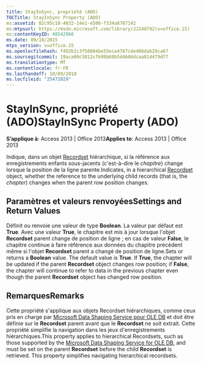 ```yaml
---
title: StayInSync, propriété (ADO)
TOCTitle: StayInSync Property (ADO)
ms:assetid: 02c95c10-4032-14e1-e506-f334a8787142
ms:mtpsurl: https://msdn.microsoft.com/library/JJ248792(v=office.15)
ms:contentKeyID: 48542966
ms.date: 09/18/2015
mtps_version: v=office.15
ms.openlocfilehash: f492b2c3f58084be55eca4787cde486dab29ca67
ms.sourcegitcommit: 19aca09c5812cfb98b68b5d4604dcaa814479df7
ms.translationtype: MT
ms.contentlocale: fr-FR
ms.lasthandoff: 10/09/2018
ms.locfileid: "25471029"
---
```

# <a name="stayinsync-property-ado"></a><span data-ttu-id="374fd-102">StayInSync, propriété (ADO)</span><span class="sxs-lookup"><span data-stu-id="374fd-102">StayInSync Property (ADO)</span></span>


<span data-ttu-id="374fd-103">**S’applique à**: Access 2013 | Office 2013</span><span class="sxs-lookup"><span data-stu-id="374fd-103">**Applies to**: Access 2013 | Office 2013</span></span>

<span data-ttu-id="374fd-104">Indique, dans un objet [Recordset](recordset-object-ado.md) hiérarchique, si la référence aux enregistrements enfants sous-jacents (c'est-à-dire le *chapitre*) change lorsque la position de la ligne parente.</span><span class="sxs-lookup"><span data-stu-id="374fd-104">Indicates, in a hierarchical [Recordset](recordset-object-ado.md) object, whether the reference to the underlying child records (that is, the *chapter*) changes when the parent row position changes.</span></span>

## <a name="settings-and-return-values"></a><span data-ttu-id="374fd-105">Paramètres et valeurs renvoyées</span><span class="sxs-lookup"><span data-stu-id="374fd-105">Settings and Return Values</span></span>

<span data-ttu-id="374fd-p101">Définit ou renvoie une valeur de type **Boolean**. La valeur par défaut est **True**. Avec une valeur **True**, le chapitre est mis à jour lorsque l'objet **Recordset** parent change de position de ligne ; en cas de valeur **False**, le chapitre continue à faire référence aux données du chapitre précédent même si l'objet **Recordset** parent a changé de position de ligne.</span><span class="sxs-lookup"><span data-stu-id="374fd-p101">Sets or returns a **Boolean** value. The default value is **True**. If **True**, the chapter will be updated if the parent **Recordset** object changes row position; if **False**, the chapter will continue to refer to data in the previous chapter even though the parent **Recordset** object has changed row position.</span></span>

## <a name="remarks"></a><span data-ttu-id="374fd-109">Remarques</span><span class="sxs-lookup"><span data-stu-id="374fd-109">Remarks</span></span>

<span data-ttu-id="374fd-p102">Cette propriété s'applique aux objets Recordset hiérarchiques, comme ceux pris en charge par [Microsoft Data Shaping Service pour OLE DB](microsoft-data-shaping-service-for-ole-db-ado-service-provider.md) et doit être définie sur le **Recordset** parent avant que le **Recordset** ne soit extrait. Cette propriété simplifie la navigation dans les jeux d'enregistrements hiérarchiques.</span><span class="sxs-lookup"><span data-stu-id="374fd-p102">This property applies to hierarchical Recordsets, such as those supported by the [Microsoft Data Shaping Service for OLE DB](microsoft-data-shaping-service-for-ole-db-ado-service-provider.md), and must be set on the parent **Recordset** before the child **Recordset** is retrieved. This property simplifies navigating hierarchical recordsets.</span></span>


